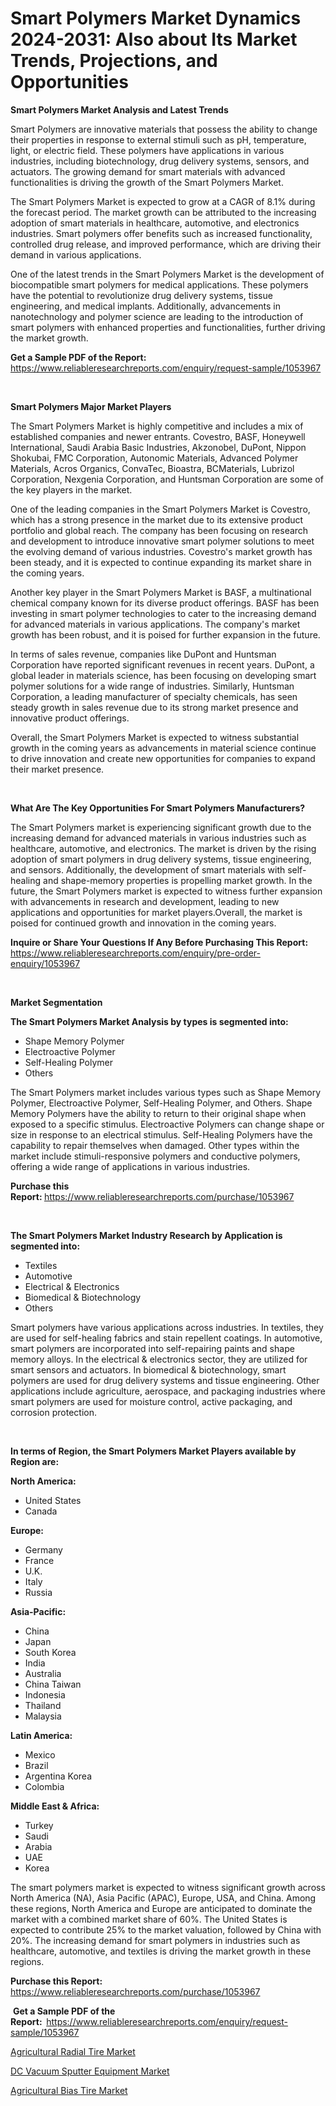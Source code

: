<p><h1>Smart Polymers Market Dynamics 2024-2031: Also about Its Market Trends, Projections, and Opportunities</h1></p><p><strong>Smart Polymers Market Analysis and Latest Trends</strong></p>
<p><p>Smart Polymers are innovative materials that possess the ability to change their properties in response to external stimuli such as pH, temperature, light, or electric field. These polymers have applications in various industries, including biotechnology, drug delivery systems, sensors, and actuators. The growing demand for smart materials with advanced functionalities is driving the growth of the Smart Polymers Market.</p><p>The Smart Polymers Market is expected to grow at a CAGR of 8.1% during the forecast period. The market growth can be attributed to the increasing adoption of smart materials in healthcare, automotive, and electronics industries. Smart polymers offer benefits such as increased functionality, controlled drug release, and improved performance, which are driving their demand in various applications.</p><p>One of the latest trends in the Smart Polymers Market is the development of biocompatible smart polymers for medical applications. These polymers have the potential to revolutionize drug delivery systems, tissue engineering, and medical implants. Additionally, advancements in nanotechnology and polymer science are leading to the introduction of smart polymers with enhanced properties and functionalities, further driving the market growth.</p></p>
<p><strong>Get a Sample PDF of the Report:&nbsp;</strong> <a href="https://www.reliableresearchreports.com/enquiry/request-sample/1053967">https://www.reliableresearchreports.com/enquiry/request-sample/1053967</a></p>
<p>&nbsp;</p>
<p><strong>Smart Polymers Major Market Players</strong></p>
<p><p>The Smart Polymers Market is highly competitive and includes a mix of established companies and newer entrants. Covestro, BASF, Honeywell International, Saudi Arabia Basic Industries, Akzonobel, DuPont, Nippon Shokubai, FMC Corporation, Autonomic Materials, Advanced Polymer Materials, Acros Organics, ConvaTec, Bioastra, BCMaterials, Lubrizol Corporation, Nexgenia Corporation, and Huntsman Corporation are some of the key players in the market.</p><p>One of the leading companies in the Smart Polymers Market is Covestro, which has a strong presence in the market due to its extensive product portfolio and global reach. The company has been focusing on research and development to introduce innovative smart polymer solutions to meet the evolving demand of various industries. Covestro's market growth has been steady, and it is expected to continue expanding its market share in the coming years.</p><p>Another key player in the Smart Polymers Market is BASF, a multinational chemical company known for its diverse product offerings. BASF has been investing in smart polymer technologies to cater to the increasing demand for advanced materials in various applications. The company's market growth has been robust, and it is poised for further expansion in the future.</p><p>In terms of sales revenue, companies like DuPont and Huntsman Corporation have reported significant revenues in recent years. DuPont, a global leader in materials science, has been focusing on developing smart polymer solutions for a wide range of industries. Similarly, Huntsman Corporation, a leading manufacturer of specialty chemicals, has seen steady growth in sales revenue due to its strong market presence and innovative product offerings.</p><p>Overall, the Smart Polymers Market is expected to witness substantial growth in the coming years as advancements in material science continue to drive innovation and create new opportunities for companies to expand their market presence.</p></p>
<p>&nbsp;</p>
<p><strong>What Are The Key Opportunities For Smart Polymers Manufacturers?</strong></p>
<p><p>The Smart Polymers market is experiencing significant growth due to the increasing demand for advanced materials in various industries such as healthcare, automotive, and electronics. The market is driven by the rising adoption of smart polymers in drug delivery systems, tissue engineering, and sensors. Additionally, the development of smart materials with self-healing and shape-memory properties is propelling market growth. In the future, the Smart Polymers market is expected to witness further expansion with advancements in research and development, leading to new applications and opportunities for market players.Overall, the market is poised for continued growth and innovation in the coming years.</p></p>
<p><strong>Inquire or Share Your Questions If Any Before Purchasing This Report:</strong> <a href="https://www.reliableresearchreports.com/enquiry/pre-order-enquiry/1053967">https://www.reliableresearchreports.com/enquiry/pre-order-enquiry/1053967</a></p>
<p>&nbsp;</p>
<p><strong>Market Segmentation</strong></p>
<p><strong>The Smart Polymers Market Analysis by types is segmented into:</strong></p>
<p><ul><li>Shape Memory Polymer</li><li>Electroactive Polymer</li><li>Self-Healing Polymer</li><li>Others</li></ul></p>
<p><p>The Smart Polymers market includes various types such as Shape Memory Polymer, Electroactive Polymer, Self-Healing Polymer, and Others. Shape Memory Polymers have the ability to return to their original shape when exposed to a specific stimulus. Electroactive Polymers can change shape or size in response to an electrical stimulus. Self-Healing Polymers have the capability to repair themselves when damaged. Other types within the market include stimuli-responsive polymers and conductive polymers, offering a wide range of applications in various industries.</p></p>
<p><strong>Purchase this Report:&nbsp;</strong><a href="https://www.reliableresearchreports.com/purchase/1053967">https://www.reliableresearchreports.com/purchase/1053967</a></p>
<p>&nbsp;</p>
<p><strong>The Smart Polymers Market Industry Research by Application is segmented into:</strong></p>
<p><ul><li>Textiles</li><li>Automotive</li><li>Electrical & Electronics</li><li>Biomedical & Biotechnology</li><li>Others</li></ul></p>
<p><p>Smart polymers have various applications across industries. In textiles, they are used for self-healing fabrics and stain repellent coatings. In automotive, smart polymers are incorporated into self-repairing paints and shape memory alloys. In the electrical & electronics sector, they are utilized for smart sensors and actuators. In biomedical & biotechnology, smart polymers are used for drug delivery systems and tissue engineering. Other applications include agriculture, aerospace, and packaging industries where smart polymers are used for moisture control, active packaging, and corrosion protection.</p></p>
<p>&nbsp;</p>
<p><strong>In terms of Region, the Smart Polymers Market Players available by Region are:</strong></p>
<p>
    <p> <strong> North America: </strong>
        <ul>
            <li>United States</li>
            <li>Canada</li>
        </ul>
        </p> 
    <p> <strong> Europe: </strong>
        <ul>
            <li>Germany</li>
            <li>France</li>
            <li>U.K.</li>
            <li>Italy</li>
            <li>Russia</li>
        </ul>
        </p> 
    <p> <strong> Asia-Pacific: </strong>
        <ul>
            <li>China</li>
            <li>Japan</li>
            <li>South Korea</li>
            <li>India</li>
            <li>Australia</li>
            <li>China Taiwan</li>
            <li>Indonesia</li>
            <li>Thailand</li>
            <li>Malaysia</li>
        </ul>
        </p> 
    <p> <strong> Latin America: </strong>
        <ul>
            <li>Mexico</li>
            <li>Brazil</li>
            <li>Argentina Korea</li>
            <li>Colombia</li>
        </ul>
        </p> 
    <p> <strong> Middle East & Africa: </strong>
        <ul>
            <li>Turkey</li>
            <li>Saudi</li>
            <li>Arabia</li>
            <li>UAE</li>
            <li>Korea</li>
        </ul>
    </p>
    </p>
<p><p>The smart polymers market is expected to witness significant growth across North America (NA), Asia Pacific (APAC), Europe, USA, and China. Among these regions, North America and Europe are anticipated to dominate the market with a combined market share of 60%. The United States is expected to contribute 25% to the market valuation, followed by China with 20%. The increasing demand for smart polymers in industries such as healthcare, automotive, and textiles is driving the market growth in these regions.</p></p>
<p><strong>Purchase this Report: </strong><a href="https://www.reliableresearchreports.com/purchase/1053967">https://www.reliableresearchreports.com/purchase/1053967</a></p>
<p>&nbsp;<strong>Get a Sample PDF of the Report:&nbsp;&nbsp;</strong><a href="https://www.reliableresearchreports.com/enquiry/request-sample/1053967">https://www.reliableresearchreports.com/enquiry/request-sample/1053967</a></p>
<p><strong></strong></p>
<p><p><a href="https://view.publitas.com/reportprime-1/agricultural-radial-tire-market-a-comprehensive-report-of-its-market-share-growth-trends-2023-2030/">Agricultural Radial Tire Market</a></p><p><a href="https://view.publitas.com/reportprime-1/dc-vacuum-sputter-equipment-market-size-share-trends-analysis-report-by-material-by-type-by-end-user-by-region-and-segment-forecasts-2023-2030/">DC Vacuum Sputter Equipment Market</a></p><p><a href="https://view.publitas.com/reportprime-1/agricultural-bias-tire-market-research-report-the-key-to-successful-business-strategy-forecasted-for-period-from-2023-2030/">Agricultural Bias Tire Market</a></p></p>